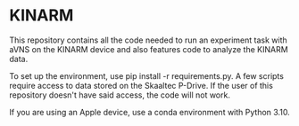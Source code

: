 # KINARM
This repository contains all the code needed to run an experiment task with aVNS on the KINARM device and also features code to analyze the KINARM data.

To set up the environment, use pip install -r requirements.py. A few scripts require access to data stored on the Skaaltec P-Drive. If the user of this repository doesn't have said access, the code will not work.

If you are using an Apple device, use a conda environment with Python 3.10. 
